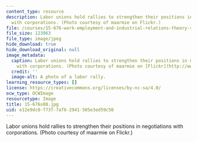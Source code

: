 ```yaml
---
content_type: resource
description: Labor unions hold rallies to strengthen their positions in negotiations
  with corporations. (Photo courtesy of maarmie on Flickr.)
file: /courses/15-676-work-employment-and-industrial-relations-theory-spring-2008/e12e9dc0f73f7af62941505e3ed59c50_15-676s08.jpg
file_size: 123963
file_type: image/jpeg
hide_download: true
hide_download_original: null
image_metadata:
  caption: Labor unions hold rallies to strengthen their positions in negotiations
    with corporations. (Photo courtesy of maarmie on [Flickr](http://www.flickr.com/photos/maarmie/139984164/).)
  credit: ''
  image-alt: A photo of a labor rally.
learning_resource_types: []
license: https://creativecommons.org/licenses/by-nc-sa/4.0/
ocw_type: OCWImage
resourcetype: Image
title: 15-676s08.jpg
uid: e12e9dc0-f73f-7af6-2941-505e3ed59c50
---
```

Labor unions hold rallies to strengthen their positions in negotiations with corporations. (Photo courtesy of maarmie on Flickr.)